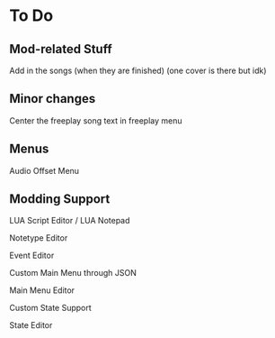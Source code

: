 # To Do

## Mod-related Stuff
Add in the songs (when they are finished) (one cover is there but idk)

## Minor changes
Center the freeplay song text in freeplay menu

## Menus
Audio Offset Menu

## Modding Support
LUA Script Editor / LUA Notepad

Notetype Editor 

Event Editor

Custom Main Menu through JSON

Main Menu Editor

Custom State Support

State Editor
